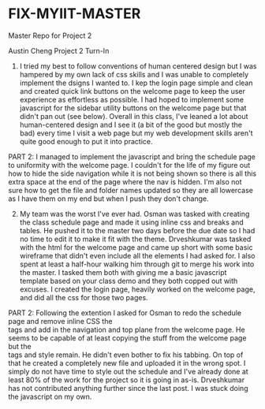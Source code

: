 # FIX-MYIIT-MASTER
Master Repo for Project 2

Austin Cheng Project 2 Turn-In
1. I tried my best to follow conventions of human centered design but I was hampered by my own lack of css skills and I was unable to completely implement the dsigns I wanted to. I kep the login page simple and clean and created quick link buttons on the welcome page to keep the user experience as effortless as possible. I had hoped to implement some javascript for the sidebar utility buttons on the welcome page but that didn't pan out (see below). Overall in this class, I've leaned a lot about human-centered design and I see it (a bit of the good but mostly the bad) every time I visit a web page but my web development skills aren't quite good enough to put it into practice.

PART 2: I managed to implement the javascript and bring the schedule page to uniformity with the welcome page. I couldn't for the life of my figure out how to hide the side navigation while it is not being shown so there is all this extra space at the end of the page where the nav is hidden. I'm also not sure how to get the file and folder names updated so they are all lowercase as I have them on my end but when I push they don't change.

2. My team was the worst I've ever had. Osman was tasked with creating the class schedule page and made it using inline css and breaks and tables. He pushed it to the master two days before the due date so I had no time to edit it to make it fit with the theme. Drveshkumar was tasked with the html for the welcome page and came up short with some basic wireframe that didn't even include all the elements I had asked for. I also spent at least a half-hour walking him through git to merge his work into the master. I tasked them both with giving me a basic javascript template based on your class demo and they both copped out with excuses. I created the login page, heavily worked on the welcome page, and did all the css for those two pages.

PART 2: Following the extention I asked for Osman to redo the schedule page and remove inline CSS the <br> tags and add in the navigation and top plane from the welcome page. He seems to be capable of at least copying the stuff from the welcome page but the <br> tags and style remain. He didn't even bother to fix his tabbing. On top of that he created a completely new file and uploaded it in the wrong spot. I simply do not have time to style out the schedule and I've already done at least 80% of the work for the project so it is going in as-is. Drveshkumar has not contributed anything further since the last post. I was stuck doing the javascript on my own.
